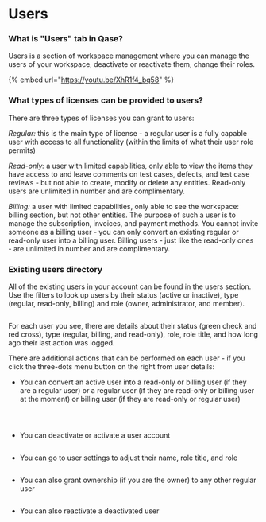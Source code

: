 # Users

### What is "Users" tab in Qase?

Users is a section of workspace management where you can manage the users of your workspace, deactivate or reactivate them, change their roles.

{% embed url="https://youtu.be/XhR1f4_bq58" %}

### What types of licenses can be provided to users?

There are three types of licenses you can grant to users:

_Regular:_ this is the main type of license - a regular user is a fully capable user with access to all functionality (within the limits of what their user role permits)

_Read-only:_ a user with limited capabilities, only able to view the items they have access to and leave comments on test cases, defects, and test case reviews - but not able to create, modify or delete any entities. Read-only users are unlimited in number and are complimentary.

_Billing:_ a user with limited capabilities, only able to see the workspace: billing section, but not other entities. The purpose of such a user is to manage the subscription, invoices, and payment methods. You cannot invite someone as a billing user - you can only convert an existing regular or read-only user into a billing user. Billing users - just like the read-only ones - are unlimited in number and are complimentary.

### Existing users directory <a href="#h_bdd9a8e6bb" id="h_bdd9a8e6bb"></a>

All of the existing users in your account can be found in the users section. Use the filters to look up users by their status (active or inactive), type (regular, read-only, billing) and role (owner, administrator, and member).

<figure><img src="https://qase.intercom-attachments-7.com/i/o/597355116/34c4cb0d9277be5e51327542/lxAjPoWZnRnJW52ZyhWAAuETnrgPP3z4DPrHyB9ak46avtFZndnMFQE2Erx9n7OiV9xEz0HQT_QBH9I-e9Th4_S3HRHAW0PMrysNTFVa576AO1qqxuyy2qBI1GsWUw0m7lLuzU_NcvW8xO__AKSDE06RHu8yQxQH22b6Z-crkCvAoanTAeCfB7fX" alt=""><figcaption></figcaption></figure>

For each user you see, there are details about their status (green check and red cross), type (regular, billing, and read-only), role, role title, and how long ago their last action was logged.

There are additional actions that can be performed on each user - if you click the three-dots menu button on the right from user details:

* You can convert an active user into a read-only or billing user (if they are a regular user) or a regular user (if they are read-only or billing user at the moment) or billing user (if they are read-only or regular user)

<figure><img src="https://qase.intercom-attachments-7.com/i/o/597355126/216d5e945403b699a5e5f9cc/83nCRvXiqKX_IsDD4Z8r1o-8oNKnOORxjxQP_6xVTiCjae4c92hm1gudHH_SLTVpnVPSdUOuoXuUWfxtq6OzAQLJxqoNkY39AIog7953S-lkp_cGaHPbSjhdnUyh0Lg8c4QQGpBMC8WMj5f6oiitzZ3g8n-t7ieWMya0NYMtK0nQYGYHH6J3O32I" alt=""><figcaption></figcaption></figure>

<figure><img src="https://qase.intercom-attachments-7.com/i/o/597355135/1e78fbc915e67126fa4498c4/qo6CDxoLxBeiKZdp1OVkCKv2njwfBHlfiS5r1AqiUcGytCgStTaTM7ZIbxLUb9z1BUOB1ndGgKlaH4Xp1Mycdafh5Woc4m8V5iEGqSOkeK3q2SxU6XrHo4uJMi36F4WSpHZbjwp24tFnm9_CefZLiYrsYt0sOmX7CBi3t3_yeiDj-SgnboAFyeWJ" alt=""><figcaption></figcaption></figure>

<figure><img src="https://qase.intercom-attachments-7.com/i/o/597355145/40562b3a3010db6261b7a2f7/83nCRvXiqKX_IsDD4Z8r1o-8oNKnOORxjxQP_6xVTiCjae4c92hm1gudHH_SLTVpnVPSdUOuoXuUWfxtq6OzAQLJxqoNkY39AIog7953S-lkp_cGaHPbSjhdnUyh0Lg8c4QQGpBMC8WMj5f6oiitzZ3g8n-t7ieWMya0NYMtK0nQYGYHH6J3O32I" alt=""><figcaption></figcaption></figure>

* You can deactivate or activate a user account

<figure><img src="https://qase.intercom-attachments-7.com/i/o/597355210/a23c6ef08834f695fa58e592/TnGtecnjqiIiYWGQf0Z3BZn0mxmrD8MUR59mCwErSY8xw8OfvIwujNVIl3BiafzBrhYgxHBtSpEtE-7YD5CzRNaejoadyxxuwmQbw-CPw4Doh7oY2sXPlnYMphYEX7dwHH4IPA29d1QVLSSDgyFNcg9qT9hLF4eI5Qj4vhjbdaIGPS45gQ1jFXXX" alt=""><figcaption></figcaption></figure>

* You can go to user settings to adjust their name, role title, and role

<figure><img src="https://qase.intercom-attachments-7.com/i/o/597355326/42d314cd80d16c2886ad6864/Tb-aneMdi5wQ7YO1xDqL3RA1Ghw8MLyn7IVbK74VuaHJ3dB5dNZoXT2cHT33MSE5LThq3dDDPci4TzMY_jMs7OccgW3JUtxI7pxY_ZBFVMj1P8pXmo7x8uHgi_kNAoZ65QnQZw3dU4CmL7eSMYyYpU0iI2eQHjbykYzRMQaLykvJz9Dm4_nT2_aL" alt=""><figcaption></figcaption></figure>

* You can also grant ownership (if you are the owner) to any other regular user

<figure><img src="https://qase.intercom-attachments-7.com/i/o/597355367/b555d1771d34b9962da9971a/KRgQCMMMencTa74Obg6eTz6Bv6sbDvp1uIgaFNPyIwqp6S6TeJPC-7-AhVaNfd4n0IBQjesdDZ_SDNblMvFYXZ-8Fm1zXv0ZhSCKVfe1AuJ-dmEXFIQDSQlSGch_FFuf6D-Q8W-MuFIz6wyhWPDGbYGuItmUeHgdlJ6WW8sHAPYBRA0hokNOJDco" alt=""><figcaption></figcaption></figure>

* You can also reactivate a deactivated user

<figure><img src="https://qase.intercom-attachments-7.com/i/o/597355427/cbe48e74c8c80e8cdad75c9f/sYahH4V_Oa4lGpEkgrfrUej4zLLIxzbLeNa5NWxFTSlHsNKEkgF-gY5ANmGKJbRDESE46-OLB1W5rNmF8EfAfUKSibZtzD3ufQcc8XTNkEvhCZzp6EwK8XPc6Cm_TMVI74xv40dOcmMYhIoO53H8a-jdPNzREvLybtqRJdU5s1cJVnz9BrGnteTtvw" alt=""><figcaption></figcaption></figure>

